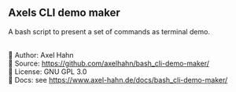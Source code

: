 <html>
<div class="hero">
  <h2>Axels CLI demo maker</h2>
  A bash script to present a set of commands as terminal demo.<br>
</div>
</html>

<br>

👤 Author: Axel Hahn\
🧾 Source: <https://github.com/axelhahn/bash_cli-demo-maker/>\
📜 License: GNU GPL 3.0\
📗 Docs: see <https://www.axel-hahn.de/docs/bash_cli-demo-maker/>
